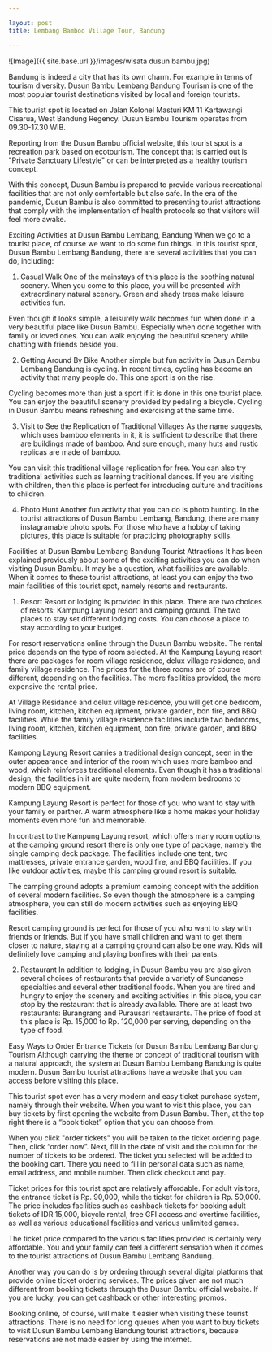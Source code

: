 ```yaml
---

layout: post
title: Lembang Bamboo Village Tour, Bandung

---
```



![Image]({{ site.base.url }}/images/wisata dusun bambu.jpg)

Bandung is indeed a city that has its own charm. For example in terms of tourism diversity. Dusun Bambu Lembang Bandung Tourism is one of the most popular tourist destinations visited by local and foreign tourists.

This tourist spot is located on Jalan Kolonel Masturi KM 11 Kartawangi Cisarua, West Bandung Regency. Dusun Bambu Tourism operates from 09.30-17.30 WIB.

Reporting from the Dusun Bambu official website, this tourist spot is a recreation park based on ecotourism. The concept that is carried out is "Private Sanctuary Lifestyle" or can be interpreted as a healthy tourism concept.

With this concept, Dusun Bambu is prepared to provide various recreational facilities that are not only comfortable but also safe. In the era of the pandemic, Dusun Bambu is also committed to presenting tourist attractions that comply with the implementation of health protocols so that visitors will feel more awake.

Exciting Activities at Dusun Bambu Lembang, Bandung
When we go to a tourist place, of course we want to do some fun things. In this tourist spot, Dusun Bambu Lembang Bandung, there are several activities that you can do, including:

1. Casual Walk
One of the mainstays of this place is the soothing natural scenery. When you come to this place, you will be presented with extraordinary natural scenery. Green and shady trees make leisure activities fun.

Even though it looks simple, a leisurely walk becomes fun when done in a very beautiful place like Dusun Bambu. Especially when done together with family or loved ones. You can walk enjoying the beautiful scenery while chatting with friends beside you.

2. Getting Around By Bike
Another simple but fun activity in Dusun Bambu Lembang Bandung is cycling. In recent times, cycling has become an activity that many people do. This one sport is on the rise.

Cycling becomes more than just a sport if it is done in this one tourist place. You can enjoy the beautiful scenery provided by pedaling a bicycle. Cycling in Dusun Bambu means refreshing and exercising at the same time.

3. Visit to See the Replication of Traditional Villages
As the name suggests, which uses bamboo elements in it, it is sufficient to describe that there are buildings made of bamboo. And sure enough, many huts and rustic replicas are made of bamboo.

You can visit this traditional village replication for free. You can also try traditional activities such as learning traditional dances. If you are visiting with children, then this place is perfect for introducing culture and traditions to children.

4. Photo Hunt
Another fun activity that you can do is photo hunting. In the tourist attractions of Dusun Bambu Lembang, Bandung, there are many instagramable photo spots. For those who have a hobby of taking pictures, this place is suitable for practicing photography skills.

Facilities at Dusun Bambu Lembang Bandung Tourist Attractions
It has been explained previously about some of the exciting activities you can do when visiting Dusun Bambu. It may be a question, what facilities are available. When it comes to these tourist attractions, at least you can enjoy the two main facilities of this tourist spot, namely resorts and restaurants.

1. Resort
Resort or lodging is provided in this place. There are two choices of resorts: Kampung Layung resort and camping ground. The two places to stay set different lodging costs. You can choose a place to stay according to your budget.

For resort reservations online through the Dusun Bambu website. The rental price depends on the type of room selected. At the Kampung Layung resort there are packages for room village residence, delux village residence, and family village residence. The prices for the three rooms are of course different, depending on the facilities. The more facilities provided, the more expensive the rental price.

At Village Residance and delux village residence, you will get one bedroom, living room, kitchen, kitchen equipment, private garden, bon fire, and BBQ facilities. While the family village residence facilities include two bedrooms, living room, kitchen, kitchen equipment, bon fire, private garden, and BBQ facilities.

Kampong Layung Resort carries a traditional design concept, seen in the outer appearance and interior of the room which uses more bamboo and wood, which reinforces traditional elements. Even though it has a traditional design, the facilities in it are quite modern, from modern bedrooms to modern BBQ equipment.

Kampung Layung Resort is perfect for those of you who want to stay with your family or partner. A warm atmosphere like a home makes your holiday moments even more fun and memorable.

In contrast to the Kampung Layung resort, which offers many room options, at the camping ground resort there is only one type of package, namely the single camping deck package. The facilities include one tent, two mattresses, private entrance garden, wood fire, and BBQ facilities. If you like outdoor activities, maybe this camping ground resort is suitable.

The camping ground adopts a premium camping concept with the addition of several modern facilities. So even though the atmosphere is a camping atmosphere, you can still do modern activities such as enjoying BBQ facilities.

Resort camping ground is perfect for those of you who want to stay with friends or friends. But if you have small children and want to get them closer to nature, staying at a camping ground can also be one way. Kids will definitely love camping and playing bonfires with their parents.

2. Restaurant
In addition to lodging, in Dusun Bambu you are also given several choices of restaurants that provide a variety of Sundanese specialties and several other traditional foods. When you are tired and hungry to enjoy the scenery and exciting activities in this place, you can stop by the restaurant that is already available. There are at least two restaurants: Burangrang and Purausari restaurants. The price of food at this place is Rp. 15,000 to Rp. 120,000 per serving, depending on the type of food.

Easy Ways to Order Entrance Tickets for Dusun Bambu Lembang Bandung Tourism
Although carrying the theme or concept of traditional tourism with a natural approach, the system at Dusun Bambu Lembang Bandung is quite modern. Dusun Bambu tourist attractions have a website that you can access before visiting this place.

This tourist spot even has a very modern and easy ticket purchase system, namely through their website. When you want to visit this place, you can buy tickets by first opening the website from Dusun Bambu. Then, at the top right there is a “book ticket” option that you can choose from.

When you click "order tickets" you will be taken to the ticket ordering page. Then, click “order now”. Next, fill in the date of visit and the column for the number of tickets to be ordered. The ticket you selected will be added to the booking cart. There you need to fill in personal data such as name, email address, and mobile number. Then click checkout and pay.

Ticket prices for this tourist spot are relatively affordable. For adult visitors, the entrance ticket is Rp. 90,000, while the ticket for children is Rp. 50,000. The price includes facilities such as cashback tickets for booking adult tickets of IDR 15,000, bicycle rental, free GFI access and overtime facilities, as well as various educational facilities and various unlimited games.

The ticket price compared to the various facilities provided is certainly very affordable. You and your family can feel a different sensation when it comes to the tourist attractions of Dusun Bambu Lembang Bandung.

Another way you can do is by ordering through several digital platforms that provide online ticket ordering services. The prices given are not much different from booking tickets through the Dusun Bambu official website. If you are lucky, you can get cashback or other interesting promos.

Booking online, of course, will make it easier when visiting these tourist attractions. There is no need for long queues when you want to buy tickets to visit Dusun Bambu Lembang Bandung tourist attractions, because reservations are not made easier by using the internet.